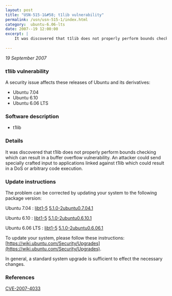 ```yaml
---
layout: post
title: "USN-515-1&#58; t1lib vulnerability"
permalink: /usn/usn-515-1/index.html
category:  ubuntu-6.06-lts
date: 2007--19 12:00:00
excerpt: |
    It was discovered that t1lib does not properly perform bounds checking which can result in a buffer overflow vulnerability.  An attacker could send specially crafted input to applications linked against t1lib which could result in a DoS or arbitrary code execution. 
    
--- 
```

 
 

*19 September 2007*

### t1lib vulnerability

A security issue affects these releases of Ubuntu and its derivatives:

* Ubuntu 7.04
* Ubuntu 6.10
* Ubuntu 6.06 LTS

### Software description

* t1lib 

### Details

It was discovered that t1lib does not properly perform bounds checking which can result in a buffer overflow vulnerability. An attacker could send specially crafted input to applications linked against t1lib which could result in a DoS or arbitrary code execution. 

### Update instructions

The problem can be corrected by updating your system to the following package version:

Ubuntu 7.04
 : [libt1-5](https://launchpad.net/ubuntu/+source/t1lib) <span> [5.1.0-2ubuntu0.7.04.1](https://launchpad.net/ubuntu/+source/t1lib/5.1.0-2ubuntu0.7.04.1) </span> 

Ubuntu 6.10
 : [libt1-5](https://launchpad.net/ubuntu/+source/t1lib) <span> [5.1.0-2ubuntu0.6.10.1](https://launchpad.net/ubuntu/+source/t1lib/5.1.0-2ubuntu0.6.10.1) </span> 

Ubuntu 6.06 LTS
 : [libt1-5](https://launchpad.net/ubuntu/+source/t1lib) <span> [5.1.0-2ubuntu0.6.06.1](https://launchpad.net/ubuntu/+source/t1lib/5.1.0-2ubuntu0.6.06.1) </span> 

To update your system, please follow these instructions: [https://wiki.ubuntu.com/Security/Upgrades](https://wiki.ubuntu.com/Security/Upgrades).

In general, a standard system upgrade is sufficient to effect the necessary changes. 

### References

 
 [CVE-2007-4033](http://people.ubuntu.com/~ubuntu-security/cve/CVE-2007-4033)
 

